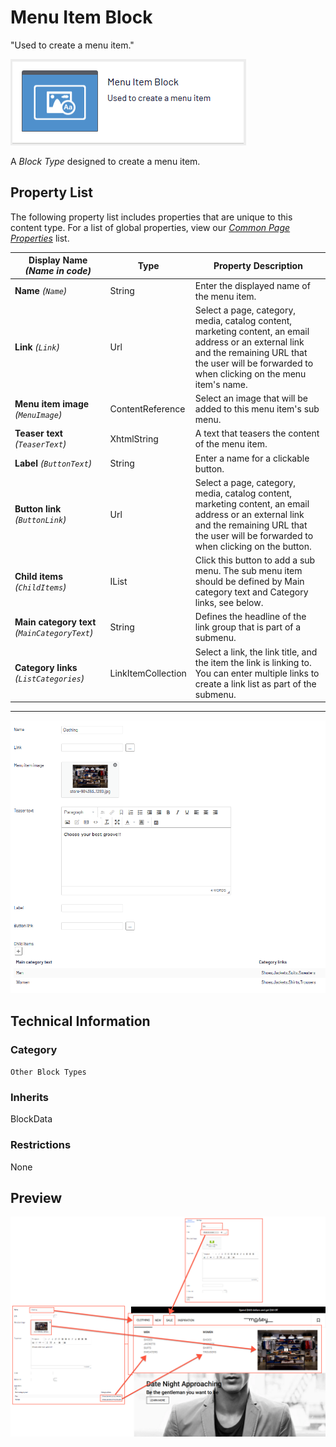 # Menu Item Block
"Used to create a menu item."

![Menu Item Block](Screenshots/Menu%20Item%20Block%20-%20icon.png)

A *Block Type* designed to create a menu item.

## Property List
The following property list includes properties that are unique to this content type. For a list of global properties, view our [*Common Page Properties*](../../Common%20Page%20Properties.md) list.

Display Name *(Name in code)* | Type | Property Description
--------------|------|---------------
**Name** *(`Name`)* | String | Enter the displayed name of the menu item.
**Link** *(`Link`)* | Url | Select a page, category, media, catalog content, marketing content, an email address or an external link and the remaining URL that the user will be forwarded to when clicking on the menu item's name.
**Menu item image** *(`MenuImage`)* | ContentReference | Select an image that will be added to this menu item's sub menu.
**Teaser text** *(`TeaserText`)* | XhtmlString | A text that teasers the content of the menu item.
**Label** *(`ButtonText`)* | String | Enter a name for a clickable button.
**Button link** *(`ButtonLink`)* | Url | Select a page, category, media, catalog content, marketing content, an email address or an external link and the remaining URL that the user will be forwarded to when clicking on the button.
**Child items** *(`ChildItems`)* | IList<GroupLinkCollection> | Click this button to add a sub menu. The sub menu item should be defined by Main category text and Category links, see below.
**Main category text** *(`MainCategoryText`)* | String | Defines the headline of the link group that is part of a submenu.
**Category links** *(`ListCategories`)* | LinkItemCollection | Select a link, the link title, and the item the link is linking to. You can enter multiple links to create a link list as part of the submenu.

** **
![Menu Item Block - Content tab](Screenshots/Menu%20Item%20Block%20-%20Content%20tab.png)

## Technical Information

### Category
`Other Block Types`

### Inherits
BlockData

### Restrictions
None

## Preview
![Menu Item Block - Preview](Screenshots/Menu%20Item%20Block%20-%20Preview.png)

